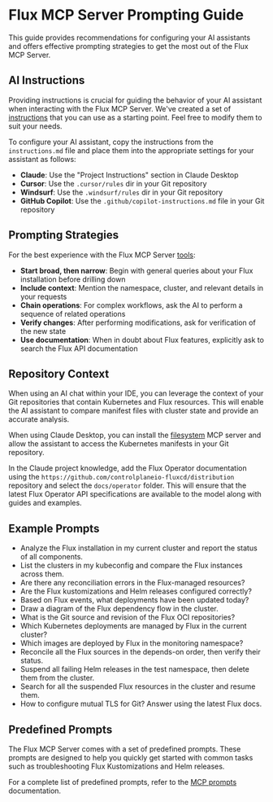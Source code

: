 # Flux MCP Server Prompting Guide

This guide provides recommendations for configuring your AI assistants
and offers effective prompting strategies to get the most out of the Flux MCP Server.

## AI Instructions

Providing instructions is crucial for guiding the behavior of your AI assistant
when interacting with the Flux MCP Server. We've created a set of [instructions](instructions.md)
that you can use as a starting point. Feel free to modify them to suit your needs.

To configure your AI assistant, copy the instructions from the `instructions.md` file
and place them into the appropriate settings for your assistant as follows:

- **Claude**: Use the "Project Instructions" section in Claude Desktop
- **Cursor**: Use the `.cursor/rules` dir in your Git repository
- **Windsurf**: Use the `.windsurf/rules` dir in your Git repository
- **GitHub Copilot**: Use the `.github/copilot-instructions.md` file in your Git repository

## Prompting Strategies

For the best experience with the Flux MCP Server [tools](tools.md):

- **Start broad, then narrow**: Begin with general queries about your Flux installation before drilling down
- **Include context**: Mention the namespace, cluster, and relevant details in your requests
- **Chain operations**: For complex workflows, ask the AI to perform a sequence of related operations
- **Verify changes**: After performing modifications, ask for verification of the new state
- **Use documentation**: When in doubt about Flux features, explicitly ask to search the Flux API documentation

## Repository Context

When using an AI chat within your IDE, you can leverage the context of your Git repositories
that contain Kubernetes and Flux resources. This will enable the AI assistant to compare
manifest files with cluster state and provide an accurate analysis.

When using Claude Desktop, you can install the
[filesystem](https://github.com/modelcontextprotocol/servers/tree/main/src/filesystem)
MCP server and allow the assistant to access the Kubernetes manifests in your Git repository.

In the Claude project knowledge, add the Flux Operator documentation using the
`https://github.com/controlplaneio-fluxcd/distribution` repository and select
the `docs/operator` folder. This will ensure that the latest Flux Operator API
specifications are available to the model along with guides and examples.

## Example Prompts

- Analyze the Flux installation in my current cluster and report the status of all components.
- List the clusters in my kubeconfig and compare the Flux instances across them.
- Are there any reconciliation errors in the Flux-managed resources?
- Are the Flux kustomizations and Helm releases configured correctly?
- Based on Flux events, what deployments have been updated today?
- Draw a diagram of the Flux dependency flow in the cluster.
- What is the Git source and revision of the Flux OCI repositories?
- Which Kubernetes deployments are managed by Flux in the current cluster?
- Which images are deployed by Flux in the monitoring namespace?
- Reconcile all the Flux sources in the depends-on order, then verify their status.
- Suspend all failing Helm releases in the test namespace, then delete them from the cluster.
- Search for all the suspended Flux resources in the cluster and resume them.
- How to configure mutual TLS for Git? Answer using the latest Flux docs.

## Predefined Prompts

The Flux MCP Server comes with a set of predefined prompts.
These prompts are designed to help you quickly get started with common tasks such as
troubleshooting Flux Kustomizations and Helm releases.

For a complete list of predefined prompts, refer to the [MCP prompts](prompts.md) documentation.
